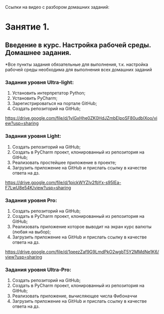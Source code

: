 Ссылки на видео с разбором домашних заданий:

# Занятие 1. 
## Введение в курс. Настройка рабочей среды. Домашнее задания.

*Все пункты задания обязательные для выполнения, т.к. настройка рабочей среды необходима для выполнения всех домашних заданий

### Задания уровня Ultra-light:
1. Установить интерпретатор Python;
2. Установить PyCharm;
3. Зарегистрироваться на портале GitHub;
4. Создать репозиторий на GitHub;

https://drive.google.com/file/d/1yIGxHhe0ZK0HdJZmbEIpoSF80udbIXoo/view?usp=sharing
 
### Задания уровня Light:
1. Создать репозиторий на GitHub;
2. Создать в PyCharm проект, клонированный из репозитория на GitHub;
3.  Реализовать простейшее приложение в проекте;
4. Загрузить приложение на GitHub и прислать ссылку в качестве ответа на дз.

https://drive.google.com/file/d/1pickWYZIv2fbYx-s95IEa-F7LwU8e54K/view?usp=sharing

### Задания уровня Pro:
1. Создать репозиторий на GitHub;
2. Создать в PyCharm проект, клонированный из репозитория на GitHub;
3. Реализовать приложение которое выводит на экран курс валюты (любая на выбор);
4. Загрузить приложение на GitHub и прислать ссылку в качестве ответа на дз.

https://drive.google.com/file/d/1qeezZaf9G9LmdPkO2wgbT5Y2MMdNe1K6/view?usp=sharing


### Задания уровня Ultra-Pro:
1. Создать репозиторий на GitHub;
2. Создать в PyCharm проект, клонированный из репозитория на GitHub;
3. Реализовать приложение, вычисляющее числа Фибоначчи
4. Загрузить приложение на GitHub и прислать ссылку в качестве ответа на дз.

